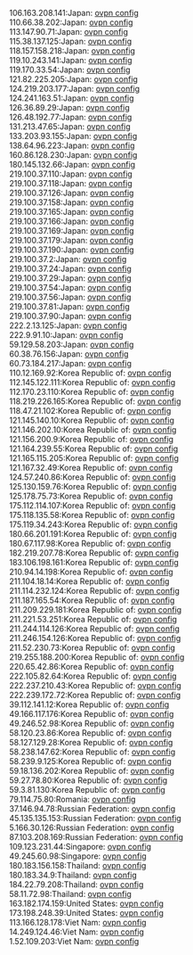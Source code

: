 106.163.208.141:Japan: [ovpn config](vpn/106_163_208_141.ovpn)  
110.66.38.202:Japan: [ovpn config](vpn/110_66_38_202.ovpn)  
113.147.90.71:Japan: [ovpn config](vpn/113_147_90_71.ovpn)  
115.38.137.125:Japan: [ovpn config](vpn/115_38_137_125.ovpn)  
118.157.158.218:Japan: [ovpn config](vpn/118_157_158_218.ovpn)  
119.10.243.141:Japan: [ovpn config](vpn/119_10_243_141.ovpn)  
119.170.33.54:Japan: [ovpn config](vpn/119_170_33_54.ovpn)  
121.82.225.205:Japan: [ovpn config](vpn/121_82_225_205.ovpn)  
124.219.203.177:Japan: [ovpn config](vpn/124_219_203_177.ovpn)  
124.241.163.51:Japan: [ovpn config](vpn/124_241_163_51.ovpn)  
126.36.89.29:Japan: [ovpn config](vpn/126_36_89_29.ovpn)  
126.48.192.77:Japan: [ovpn config](vpn/126_48_192_77.ovpn)  
131.213.47.65:Japan: [ovpn config](vpn/131_213_47_65.ovpn)  
133.203.93.155:Japan: [ovpn config](vpn/133_203_93_155.ovpn)  
138.64.96.223:Japan: [ovpn config](vpn/138_64_96_223.ovpn)  
160.86.128.230:Japan: [ovpn config](vpn/160_86_128_230.ovpn)  
180.145.132.66:Japan: [ovpn config](vpn/180_145_132_66.ovpn)  
219.100.37.110:Japan: [ovpn config](vpn/219_100_37_110.ovpn)  
219.100.37.118:Japan: [ovpn config](vpn/219_100_37_118.ovpn)  
219.100.37.126:Japan: [ovpn config](vpn/219_100_37_126.ovpn)  
219.100.37.158:Japan: [ovpn config](vpn/219_100_37_158.ovpn)  
219.100.37.165:Japan: [ovpn config](vpn/219_100_37_165.ovpn)  
219.100.37.166:Japan: [ovpn config](vpn/219_100_37_166.ovpn)  
219.100.37.169:Japan: [ovpn config](vpn/219_100_37_169.ovpn)  
219.100.37.179:Japan: [ovpn config](vpn/219_100_37_179.ovpn)  
219.100.37.190:Japan: [ovpn config](vpn/219_100_37_190.ovpn)  
219.100.37.2:Japan: [ovpn config](vpn/219_100_37_2.ovpn)  
219.100.37.24:Japan: [ovpn config](vpn/219_100_37_24.ovpn)  
219.100.37.29:Japan: [ovpn config](vpn/219_100_37_29.ovpn)  
219.100.37.54:Japan: [ovpn config](vpn/219_100_37_54.ovpn)  
219.100.37.56:Japan: [ovpn config](vpn/219_100_37_56.ovpn)  
219.100.37.81:Japan: [ovpn config](vpn/219_100_37_81.ovpn)  
219.100.37.90:Japan: [ovpn config](vpn/219_100_37_90.ovpn)  
222.2.13.125:Japan: [ovpn config](vpn/222_2_13_125.ovpn)  
222.9.91.10:Japan: [ovpn config](vpn/222_9_91_10.ovpn)  
59.129.58.203:Japan: [ovpn config](vpn/59_129_58_203.ovpn)  
60.38.76.156:Japan: [ovpn config](vpn/60_38_76_156.ovpn)  
60.73.184.217:Japan: [ovpn config](vpn/60_73_184_217.ovpn)  
110.12.169.92:Korea Republic of: [ovpn config](vpn/110_12_169_92.ovpn)  
112.145.122.111:Korea Republic of: [ovpn config](vpn/112_145_122_111.ovpn)  
112.170.23.110:Korea Republic of: [ovpn config](vpn/112_170_23_110.ovpn)  
118.219.226.165:Korea Republic of: [ovpn config](vpn/118_219_226_165.ovpn)  
118.47.21.102:Korea Republic of: [ovpn config](vpn/118_47_21_102.ovpn)  
121.145.140.10:Korea Republic of: [ovpn config](vpn/121_145_140_10.ovpn)  
121.146.202.10:Korea Republic of: [ovpn config](vpn/121_146_202_10.ovpn)  
121.156.200.9:Korea Republic of: [ovpn config](vpn/121_156_200_9.ovpn)  
121.164.239.55:Korea Republic of: [ovpn config](vpn/121_164_239_55.ovpn)  
121.165.115.205:Korea Republic of: [ovpn config](vpn/121_165_115_205.ovpn)  
121.167.32.49:Korea Republic of: [ovpn config](vpn/121_167_32_49.ovpn)  
124.57.240.86:Korea Republic of: [ovpn config](vpn/124_57_240_86.ovpn)  
125.130.159.76:Korea Republic of: [ovpn config](vpn/125_130_159_76.ovpn)  
125.178.75.73:Korea Republic of: [ovpn config](vpn/125_178_75_73.ovpn)  
175.112.114.107:Korea Republic of: [ovpn config](vpn/175_112_114_107.ovpn)  
175.118.135.58:Korea Republic of: [ovpn config](vpn/175_118_135_58.ovpn)  
175.119.34.243:Korea Republic of: [ovpn config](vpn/175_119_34_243.ovpn)  
180.66.201.191:Korea Republic of: [ovpn config](vpn/180_66_201_191.ovpn)  
180.67.117.98:Korea Republic of: [ovpn config](vpn/180_67_117_98.ovpn)  
182.219.207.78:Korea Republic of: [ovpn config](vpn/182_219_207_78.ovpn)  
183.106.198.161:Korea Republic of: [ovpn config](vpn/183_106_198_161.ovpn)  
210.94.14.198:Korea Republic of: [ovpn config](vpn/210_94_14_198.ovpn)  
211.104.18.14:Korea Republic of: [ovpn config](vpn/211_104_18_14.ovpn)  
211.114.232.124:Korea Republic of: [ovpn config](vpn/211_114_232_124.ovpn)  
211.187.165.54:Korea Republic of: [ovpn config](vpn/211_187_165_54.ovpn)  
211.209.229.181:Korea Republic of: [ovpn config](vpn/211_209_229_181.ovpn)  
211.221.53.251:Korea Republic of: [ovpn config](vpn/211_221_53_251.ovpn)  
211.244.114.126:Korea Republic of: [ovpn config](vpn/211_244_114_126.ovpn)  
211.246.154.126:Korea Republic of: [ovpn config](vpn/211_246_154_126.ovpn)  
211.52.230.73:Korea Republic of: [ovpn config](vpn/211_52_230_73.ovpn)  
219.255.188.200:Korea Republic of: [ovpn config](vpn/219_255_188_200.ovpn)  
220.65.42.86:Korea Republic of: [ovpn config](vpn/220_65_42_86.ovpn)  
222.105.82.64:Korea Republic of: [ovpn config](vpn/222_105_82_64.ovpn)  
222.237.210.43:Korea Republic of: [ovpn config](vpn/222_237_210_43.ovpn)  
222.239.172.72:Korea Republic of: [ovpn config](vpn/222_239_172_72.ovpn)  
39.112.141.12:Korea Republic of: [ovpn config](vpn/39_112_141_12.ovpn)  
49.166.117.176:Korea Republic of: [ovpn config](vpn/49_166_117_176.ovpn)  
49.246.52.98:Korea Republic of: [ovpn config](vpn/49_246_52_98.ovpn)  
58.120.23.86:Korea Republic of: [ovpn config](vpn/58_120_23_86.ovpn)  
58.127.129.28:Korea Republic of: [ovpn config](vpn/58_127_129_28.ovpn)  
58.238.147.62:Korea Republic of: [ovpn config](vpn/58_238_147_62.ovpn)  
58.239.9.125:Korea Republic of: [ovpn config](vpn/58_239_9_125.ovpn)  
59.18.136.202:Korea Republic of: [ovpn config](vpn/59_18_136_202.ovpn)  
59.27.78.80:Korea Republic of: [ovpn config](vpn/59_27_78_80.ovpn)  
59.3.81.130:Korea Republic of: [ovpn config](vpn/59_3_81_130.ovpn)  
79.114.75.80:Romania: [ovpn config](vpn/79_114_75_80.ovpn)  
37.146.94.78:Russian Federation: [ovpn config](vpn/37_146_94_78.ovpn)  
45.135.135.153:Russian Federation: [ovpn config](vpn/45_135_135_153.ovpn)  
5.166.30.126:Russian Federation: [ovpn config](vpn/5_166_30_126.ovpn)  
87.103.208.169:Russian Federation: [ovpn config](vpn/87_103_208_169.ovpn)  
109.123.231.44:Singapore: [ovpn config](vpn/109_123_231_44.ovpn)  
49.245.60.98:Singapore: [ovpn config](vpn/49_245_60_98.ovpn)  
180.183.156.158:Thailand: [ovpn config](vpn/180_183_156_158.ovpn)  
180.183.34.9:Thailand: [ovpn config](vpn/180_183_34_9.ovpn)  
184.22.79.208:Thailand: [ovpn config](vpn/184_22_79_208.ovpn)  
58.11.72.98:Thailand: [ovpn config](vpn/58_11_72_98.ovpn)  
163.182.174.159:United States: [ovpn config](vpn/163_182_174_159.ovpn)  
173.198.248.39:United States: [ovpn config](vpn/173_198_248_39.ovpn)  
113.166.128.178:Viet Nam: [ovpn config](vpn/113_166_128_178.ovpn)  
14.249.124.46:Viet Nam: [ovpn config](vpn/14_249_124_46.ovpn)  
1.52.109.203:Viet Nam: [ovpn config](vpn/1_52_109_203.ovpn)  
